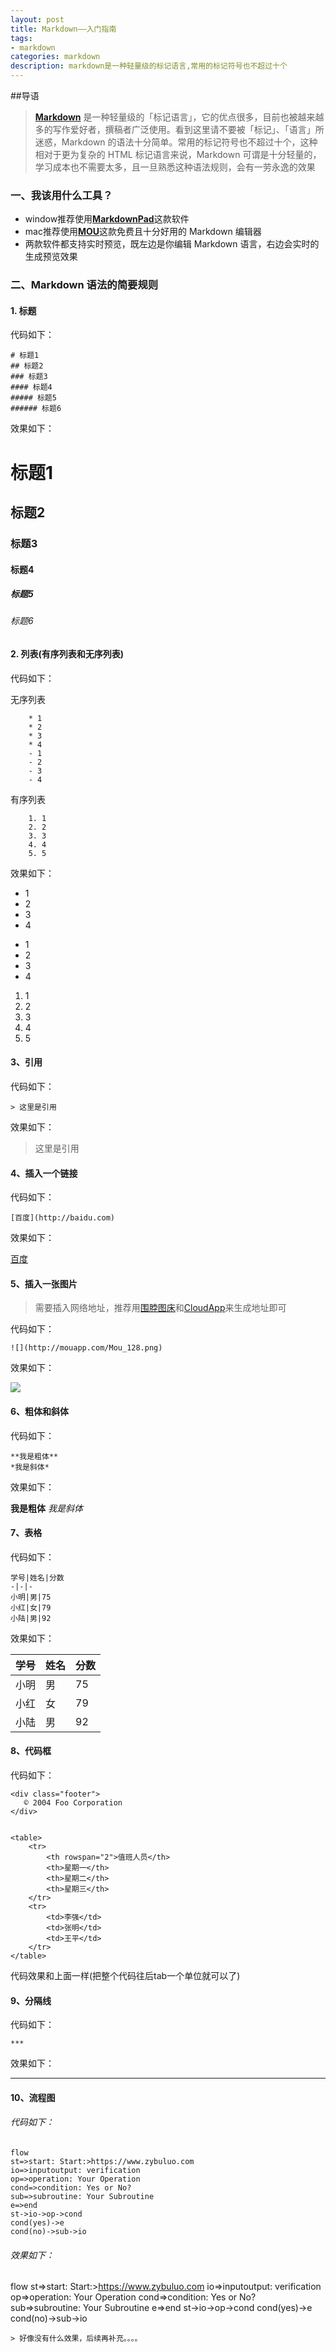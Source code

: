 ```yaml
---
layout: post
title: Markdown——入门指南
tags:
- markdown
categories: markdown
description: markdown是一种轻量级的标记语言,常用的标记符号也不超过十个
---
```

##导语
>[**Markdown**](https://zh.wikipedia.org/wiki/Markdown) 是一种轻量级的「标记语言」，它的优点很多，目前也被越来越多的写作爱好者，撰稿者广泛使用。看到这里请不要被「标记」、「语言」所迷惑，Markdown 的语法十分简单。常用的标记符号也不超过十个，这种相对于更为复杂的 HTML 标记语言来说，Markdown 可谓是十分轻量的，学习成本也不需要太多，且一旦熟悉这种语法规则，会有一劳永逸的效果



<!-- more -->

### 一、我该用什么工具？
* window推荐使用[**MarkdownPad**](http://www.markdownpad.com/)这款软件
* mac推荐使用[**MOU**](http://25.io/mou/)这款免费且十分好用的 Markdown 编辑器
* 两款软件都支持实时预览，既左边是你编辑 Markdown 语言，右边会实时的生成预览效果

### 二、Markdown 语法的简要规则

#### 1. 标题

代码如下：

	# 标题1
	## 标题2
	### 标题3
	#### 标题4
	##### 标题5
	###### 标题6

效果如下：

# 标题1
## 标题2
### 标题3
#### 标题4
##### 标题5
###### 标题6


#### 2. 列表(有序列表和无序列表)

代码如下：

无序列表

		* 1
		* 2
		* 3
		* 4
		- 1
		- 2
		- 3
		- 4

有序列表

		1. 1
		2. 2
		3. 3
		4. 4
		5. 5

效果如下：

* 1
* 2
* 3
* 4
- 1
- 2
- 3
- 4

1. 1
2. 2
3. 3
4. 4
5. 5

#### 3、引用

代码如下：

	> 这里是引用

效果如下：

> 这里是引用

#### 4、插入一个链接

代码如下：

	[百度](http://baidu.com)

效果如下：

[百度](http://baidu.com)

#### 5、插入一张图片

> 需要插入网络地址，推荐用[围脖图床](http://weibotuchuang.sinaapp.com)和[CloudApp](http://www.getcloudapp.com)来生成地址即可

代码如下：

	![](http://mouapp.com/Mou_128.png)

效果如下：

![](http://mouapp.com/Mou_128.png)

#### 6、粗体和斜体

代码如下：

	**我是粗体**
	*我是斜体*

效果如下：

**我是粗体**
*我是斜体*

#### 7、表格

代码如下：

	学号|姓名|分数
	-|-|-
	小明|男|75
	小红|女|79
	小陆|男|92

效果如下：

学号|姓名|分数
-|-|-
小明|男|75
小红|女|79
小陆|男|92

#### 8、代码框

代码如下：

    <div class="footer">
       © 2004 Foo Corporation
    </div>


    <table>
        <tr>
            <th rowspan="2">值班人员</th>
            <th>星期一</th>
            <th>星期二</th>
            <th>星期三</th>
        </tr>
        <tr>
            <td>李强</td>
            <td>张明</td>
            <td>王平</td>
        </tr>
    </table>
代码效果和上面一样(把整个代码往后tab一个单位就可以了)

#### 9、分隔线

代码如下：

	***

效果如下：

***
#### 10、流程图

###### 代码如下：

	flow
	st=>start: Start:>https://www.zybuluo.com
	io=>inputoutput: verification
	op=>operation: Your Operation
	cond=>condition: Yes or No?
	sub=>subroutine: Your Subroutine
	e=>end
	st->io->op->cond
	cond(yes)->e
	cond(no)->sub->io
   
###### 效果如下： 

flow
st=>start: Start:>https://www.zybuluo.com
io=>inputoutput: verification
op=>operation: Your Operation
cond=>condition: Yes or No?
sub=>subroutine: Your Subroutine
e=>end
st->io->op->cond
cond(yes)->e
cond(no)->sub->io 

`> 好像没有什么效果，后续再补充。。。。`  

<html>
    <head>
        <meta charset="UTF-8">
        <title></title>
    </head>
    <body>
		<div id="uyan_frame"></div>
		<script type="text/javascript" src="http://v2.uyan.cc/code/uyan.js?uid=2121903"></script>
    </body>
</html>